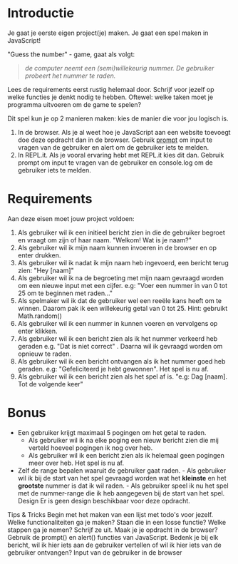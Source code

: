 # Introductie

Je gaat je eerste eigen project(je) maken. Je gaat een spel maken in JavaScript!

"Guess the number" - game, gaat als volgt:

> _de computer neemt een (semi)willekeurig nummer. De gebruiker probeert het nummer te raden._

Lees de requirements eerst rustig helemaal door. Schrijf voor jezelf op welke functies je denkt nodig te hebben. Oftewel: welke taken moet je programma uitvoeren om de game te spelen?

Dit spel kun je op 2 manieren maken: kies de manier die voor jou logisch is.

1. In de browser. Als je al weet hoe je JavaScript aan een website toevoegt doe deze opdracht dan in de browser. Gebruik [prompt](https://www.w3schools.com/jsref/met_win_prompt.asp) om input te vragen van de gebruiker en alert om de gebruiker iets te melden.
2. In REPL.it. Als je vooral ervaring hebt met REPL.it kies dit dan. Gebruik prompt om input te vragen van de gebruiker en console.log om de gebruiker iets te melden.

# Requirements

Aan deze eisen moet jouw project voldoen:

1. Als gebruiker wil ik een initieel bericht zien in die de gebruiker begroet en vraagt om zijn of haar naam. "Welkom! Wat is je naam?"
2. Als gebruiker wil ik mijn naam kunnen invoeren in de browser en op enter drukken.
3. Als gebruiker wil ik nadat ik mijn naam heb ingevoerd, een bericht terug zien: "Hey [naam]"
4. Als gebruiker wil ik na de begroeting met mijn naam gevraagd worden om een nieuwe input met een cijfer. e.g: "Voer een nummer in van 0 tot 25 om te beginnen met raden..."
5. Als spelmaker wil ik dat de gebruiker wel een reeële kans heeft om te winnen. Daarom pak ik een willekeurig getal van 0 tot 25. Hint: gebruikt Math.random()
6. Als gebruiker wil ik een nummer in kunnen voeren en vervolgens op enter klikken.
7. Als gebruiker wil ik een bericht zien als ik het nummer verkeerd heb geraden e.g. "Dat is niet correct" . Daarna wil ik gevraagd worden om opnieuw te raden.
8. Als gebruiker wil ik een bericht ontvangen als ik het nummer goed heb geraden. e.g: "Gefeliciteerd je hebt gewonnen". Het spel is nu af.
9. Als gebruiker wil ik een bericht zien als het spel af is. "e.g: Dag [naam]. Tot de volgende keer"

# Bonus

- Een gebruiker krijgt maximaal 5 pogingen om het getal te raden.
  - Als gebruiker wil ik na elke poging een nieuw bericht zien die mij verteld hoeveel pogingen ik nog over heb.
  - Als gebruiker wil ik een bericht zien als ik helemaal geen pogingen meer over heb. Het spel is nu af.
- Zelf de range bepalen waaruit de gebruiker gaat raden. - Als gebruiker wil ik bij de start van het spel gevraagd worden wat het **kleinste** en het **grootste** nummer is dat ik wil raden. - Als gebruiker speel ik nu het spel met de nummer-range die ik heb aangegeven bij de start van het spel.
  Design
  Er is geen design beschikbaar voor deze opdracht.

Tips & Tricks
Begin met het maken van een lijst met todo's voor jezelf. Welke functionaliteiten ga je maken? Staan die in een losse functie? Welke stappen ga je nemen? Schrijf ze uit.
Maak je je opdracht in de browser? Gebruik de prompt() en alert() functies van JavaScript. Bedenk je bij elk bericht, wil ik hier iets aan de gebruiker vertellen of wil ik hier iets van de gebruiker ontvangen? Input van de gebruiker in de browser
